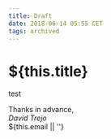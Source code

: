 ```yaml
---
title: Draft
date: 2018-06-14 05:55 CET
tags: archived
---
```

# ${this.title}

test

Thanks in advance,  
_David Trejo_  
${this.email || ''}